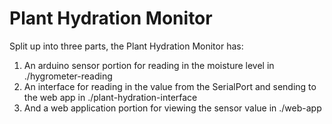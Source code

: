 # Plant Hydration Monitor

Split up into three parts, the Plant Hydration Monitor has:
1. An arduino sensor portion for reading in the moisture level in ./hygrometer-reading
2. An interface for reading in the value from the SerialPort and sending to the web app in ./plant-hydration-interface 
3. And a web application portion for viewing the sensor value in ./web-app
